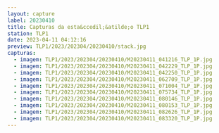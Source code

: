 ```yaml
---
layout: capture
label: 20230410
title: Capturas da esta&ccedil;&atilde;o TLP1
station: TLP1
date: 2023-04-11 04:12:16
preview: TLP1/2023/202304/20230410/stack.jpg
capturas:
  - imagem: TLP1/2023/202304/20230410/M20230411_041216_TLP_1P.jpg
  - imagem: TLP1/2023/202304/20230410/M20230411_042229_TLP_1P.jpg
  - imagem: TLP1/2023/202304/20230410/M20230411_042250_TLP_1P.jpg
  - imagem: TLP1/2023/202304/20230410/M20230411_062709_TLP_1P.jpg
  - imagem: TLP1/2023/202304/20230410/M20230411_071004_TLP_1P.jpg
  - imagem: TLP1/2023/202304/20230410/M20230411_075734_TLP_1P.jpg
  - imagem: TLP1/2023/202304/20230410/M20230411_080146_TLP_1P.jpg
  - imagem: TLP1/2023/202304/20230410/M20230411_080153_TLP_1P.jpg
  - imagem: TLP1/2023/202304/20230410/M20230411_082626_TLP_1P.jpg
  - imagem: TLP1/2023/202304/20230410/M20230411_083320_TLP_1P.jpg
---
```


